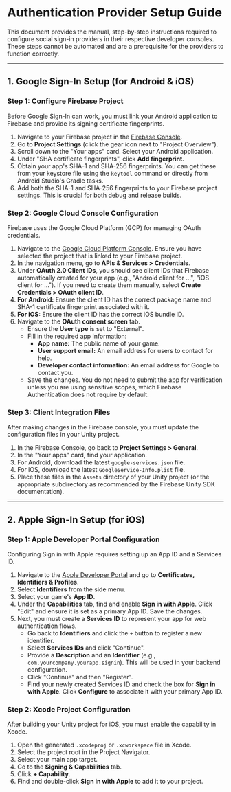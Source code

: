 # Authentication Provider Setup Guide

This document provides the manual, step-by-step instructions required to configure social sign-in providers in their respective developer consoles. These steps cannot be automated and are a prerequisite for the providers to function correctly.

---

## 1. Google Sign-In Setup (for Android & iOS)

### Step 1: Configure Firebase Project
Before Google Sign-In can work, you must link your Android application to Firebase and provide its signing certificate fingerprints.

1.  Navigate to your Firebase project in the [Firebase Console](https://console.firebase.google.com/).
2.  Go to **Project Settings** (click the gear icon next to "Project Overview").
3.  Scroll down to the "Your apps" card. Select your Android application.
4.  Under "SHA certificate fingerprints", click **Add fingerprint**.
5.  Obtain your app's SHA-1 and SHA-256 fingerprints. You can get these from your keystore file using the `keytool` command or directly from Android Studio's Gradle tasks.
6.  Add both the SHA-1 and SHA-256 fingerprints to your Firebase project settings. This is crucial for both debug and release builds.

### Step 2: Google Cloud Console Configuration
Firebase uses the Google Cloud Platform (GCP) for managing OAuth credentials.

1.  Navigate to the [Google Cloud Platform Console](https://console.cloud.google.com/). Ensure you have selected the project that is linked to your Firebase project.
2.  In the navigation menu, go to **APIs & Services > Credentials**.
3.  Under **OAuth 2.0 Client IDs**, you should see client IDs that Firebase automatically created for your app (e.g., "Android client for ...", "iOS client for ..."). If you need to create them manually, select **Create Credentials > OAuth client ID**.
4.  **For Android:** Ensure the client ID has the correct package name and SHA-1 certificate fingerprint associated with it.
5.  **For iOS:** Ensure the client ID has the correct iOS bundle ID.
6.  Navigate to the **OAuth consent screen** tab.
    -   Ensure the **User type** is set to "External".
    -   Fill in the required app information:
        -   **App name:** The public name of your game.
        -   **User support email:** An email address for users to contact for help.
        -   **Developer contact information:** An email address for Google to contact you.
    -   Save the changes. You do not need to submit the app for verification unless you are using sensitive scopes, which Firebase Authentication does not require by default.

### Step 3: Client Integration Files
After making changes in the Firebase console, you must update the configuration files in your Unity project.

1.  In the Firebase Console, go back to **Project Settings > General**.
2.  In the "Your apps" card, find your application.
3.  For Android, download the latest `google-services.json` file.
4.  For iOS, download the latest `GoogleService-Info.plist` file.
5.  Place these files in the `Assets` directory of your Unity project (or the appropriate subdirectory as recommended by the Firebase Unity SDK documentation).

---

## 2. Apple Sign-In Setup (for iOS)

### Step 1: Apple Developer Portal Configuration
Configuring Sign in with Apple requires setting up an App ID and a Services ID.

1.  Navigate to the [Apple Developer Portal](https://developer.apple.com/account/) and go to **Certificates, Identifiers & Profiles**.
2.  Select **Identifiers** from the side menu.
3.  Select your game's **App ID**.
4.  Under the **Capabilities** tab, find and enable **Sign in with Apple**. Click "Edit" and ensure it is set as a primary App ID. Save the changes.
5.  Next, you must create a **Services ID** to represent your app for web authentication flows.
    -   Go back to **Identifiers** and click the `+` button to register a new identifier.
    -   Select **Services IDs** and click "Continue".
    -   Provide a **Description** and an **Identifier** (e.g., `com.yourcompany.yourapp.signin`). This will be used in your backend configuration.
    -   Click "Continue" and then "Register".
    -   Find your newly created Services ID and check the box for **Sign in with Apple**. Click **Configure** to associate it with your primary App ID.

### Step 2: Xcode Project Configuration
After building your Unity project for iOS, you must enable the capability in Xcode.

1.  Open the generated `.xcodeproj` or `.xcworkspace` file in Xcode.
2.  Select the project root in the Project Navigator.
3.  Select your main app target.
4.  Go to the **Signing & Capabilities** tab.
5.  Click **+ Capability**.
6.  Find and double-click **Sign in with Apple** to add it to your project.